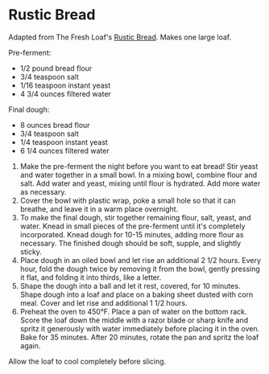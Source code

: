 # Rustic Bread

Adapted from The Fresh Loaf's [Rustic Bread](http://www.thefreshloaf.com/recipes/rusticbread). Makes one large loaf.

Pre-ferment:
- 1/2 pound bread flour
- 3/4 teaspoon salt
- 1/16 teaspoon instant yeast
- 4 3/4 ounces filtered water

Final dough:
- 8 ounces bread flour
- 3/4 teaspoon salt
- 1/4 teaspoon instant yeast
- 6 1/4 ounces filtered water

1. Make the pre-ferment the night before you want to eat bread! Stir yeast and water together in a small bowl. In a mixing bowl, combine flour and salt. Add water and yeast, mixing until flour is hydrated. Add more water as necessary.
2. Cover the bowl with plastic wrap, poke a small hole so that it can breathe, and leave it in a warm place overnight.
3. To make the final dough, stir together remaining flour, salt, yeast, and water. Knead in small pieces of the pre-ferment until it's completely incorporated. Knead dough for 10-15 minutes, adding more flour as necessary. The finished dough should be soft, supple, and slightly sticky.
3. Place dough in an oiled bowl and let rise an additional 2 1/2 hours. Every hour, fold the dough twice by removing it from the bowl, gently pressing it flat, and folding it into thirds, like a letter.
4. Shape the dough into a ball and let it rest, covered, for 10 minutes. Shape dough into a loaf and place on a baking sheet dusted with corn meal. Cover and let rise and additional 1 1/2 hours.
5. Preheat the oven to 450&deg;F. Place a pan of water on the bottom rack. Score the loaf down the middle with a razor blade or sharp knife and spritz it generously with water immediately before placing it in the oven. Bake for 35 minutes. After 20 minutes, rotate the pan and spritz the loaf again.

Allow the loaf to cool completely before slicing.
